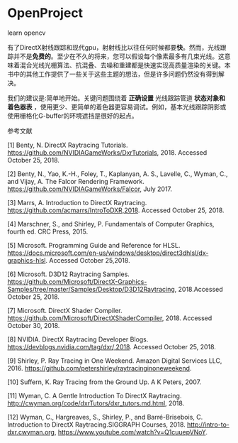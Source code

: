# OpenProject
learn opencv

有了DirectX射线跟踪和现代gpu，射射线比以往任何时候都要**快**。然而，光线跟踪并不是**免费的**。至少在不久的将来，您可以假设每个像素最多有几束光线。这意味着混合光线光栅算法、抗混叠、去噪和重建都是快速实现高质量渲染的关键。本书中的其他工作提供了一些关于这些主题的想法，但是许多问题仍然没有得到解决。



我们的建议是:简单地开始。关键问题围绕着 **正确设置** 光线跟踪管道 **状态对象和着色器表** ，使用更少、更简单的着色器更容易调试。例如，基本光线跟踪阴影或使用栅格化G-buffer的环境遮挡是很好的起点。





参考文献

[1]   Benty, N. DirectX Raytracing Tutorials. https://github.com/NVIDIAGameWorks/DxrTutorials, 2018.   Accessed October 25, 2018.

[2] Benty, N., Yao, K.-H., Foley, T., Kaplanyan, A. S., Lavelle, C., Wyman, C., and Vijay, A. The Falcor Rendering Framework. https://github.com/NVIDIAGameWorks/Falcor, July 2017.

[3] Marrs, A. Introduction to DirectX Raytracing. https://github.com/acmarrs/IntroToDXR,2018. Accessed October 25, 2018.

[4] Marschner, S., and Shirley, P. Fundamentals of Computer Graphics, fourth ed. CRC Press, 2015.

[5] Microsoft. Programming Guide and Reference for HLSL. https://docs.microsoft.com/en-us/windows/desktop/direct3dhlsl/dx-graphics-hlsl. Accessed October 25,2018.

[6] Microsoft. D3D12 Raytracing Samples. https://github.com/Microsoft/DirectX-Graphics-Samples/tree/master/Samples/Desktop/D3D12Raytracing, 2018.Accessed October 25, 2018.

[7] Microsoft. DirectX Shader Compiler. https://github.com/Microsoft/DirectXShaderCompiler, 2018. Accessed October 30, 2018.

[8] NVIDIA. DirectX Raytracing Developer Blogs. https://devblogs.nvidia.com/tag/dxr/,2018. Accessed October 25, 2018.

[9] Shirley, P. Ray Tracing in One Weekend. Amazon Digital Services LLC, 2016. https://github.com/petershirley/raytracinginoneweekend.

[10] Suffern, K. Ray Tracing from the Ground Up. A K Peters, 2007.

[11] Wyman, C. A Gentle Introduction To DirectX Raytracing. http://cwyman.org/code/dxrTutors/dxr_tutors.md.html, 2018.

[12] Wyman, C., Hargreaves, S., Shirley, P., and Barré-Brisebois, C. Introduction to DirectX Raytracing.SIGGRAPH Courses, 2018. http://intro-to-dxr.cwyman.org, https://www.youtube.com/watch?v=Q1cuuepVNoY.